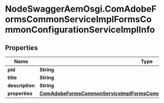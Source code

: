 # NodeSwaggerAemOsgi.ComAdobeFormsCommonServiceImplFormsCommonConfigurationServiceImplInfo

## Properties

Name | Type | Description | Notes
------------ | ------------- | ------------- | -------------
**pid** | **String** |  | [optional] 
**title** | **String** |  | [optional] 
**description** | **String** |  | [optional] 
**properties** | [**ComAdobeFormsCommonServiceImplFormsCommonConfigurationServiceImplProperties**](ComAdobeFormsCommonServiceImplFormsCommonConfigurationServiceImplProperties.md) |  | [optional] 


